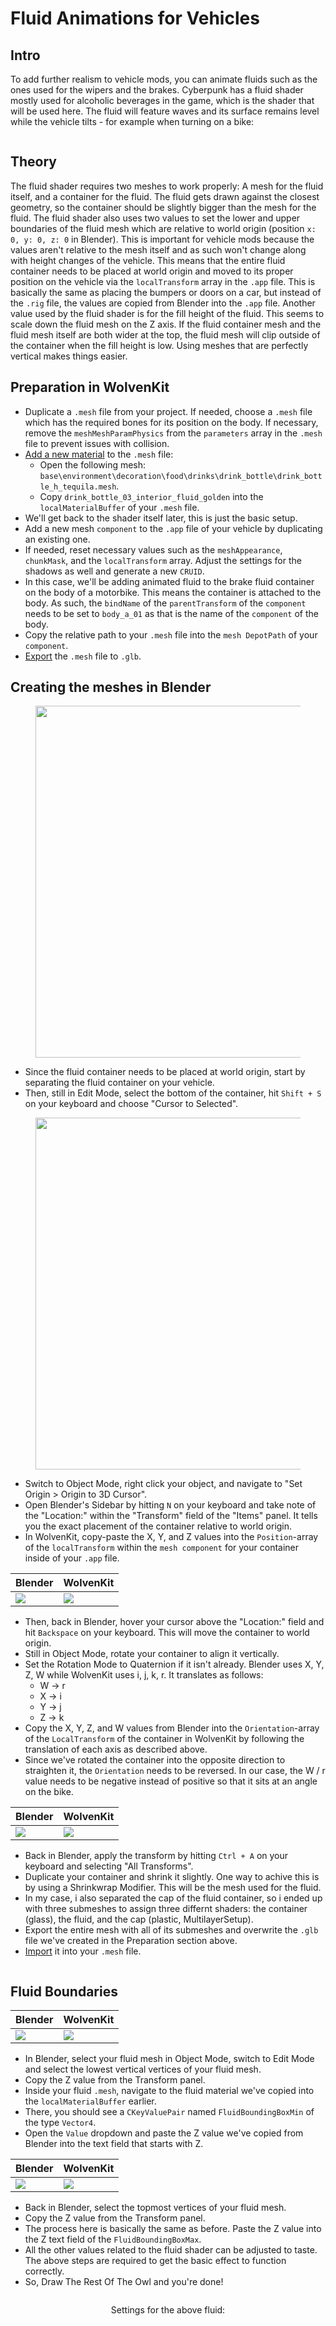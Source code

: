 # Fluid Animations for Vehicles

## Intro

To add further realism to vehicle mods, you can animate fluids such as the ones used for the wipers and the brakes. Cyberpunk has a fluid shader mostly used for alcoholic beverages in the game, which is the shader that will be used here. The fluid will feature waves and its surface remains level while the vehicle tilts - for example when turning on a bike:

<figure><img src="../../.gitbook/assets/fluid_handlebar.gif" alt=""><figcaption></figcaption></figure>

## Theory

The fluid shader requires two meshes to work properly: A mesh for the fluid itself, and a container for the fluid. The fluid gets drawn against the closest geometry, so the container should be slightly bigger than the mesh for the fluid. The fluid shader also uses two values to set the lower and upper boundaries of the fluid mesh which are relative to world origin (position `x: 0, y: 0, z: 0` in Blender). This is important for vehicle mods because the values aren't relative to the mesh itself and as such won't change along with height changes of the vehicle. This means that the entire fluid container needs to be placed at world origin and moved to its proper position on the vehicle via the `localTransform` array in the `.app` file. This is basically the same as placing the bumpers or doors on a car, but instead of the `.rig` file, the values are copied from Blender into the `.app` file. Another value used by the fluid shader is for the fill height of the fluid. This seems to scale down the fluid mesh on the Z axis. If the fluid container mesh and the fluid mesh itself are both wider at the top, the fluid mesh will clip outside of the container when the fill height is low. Using meshes that are perfectly vertical makes things easier.

## Preparation in WolvenKit

* Duplicate a `.mesh` file from your project. If needed, choose a `.mesh` file which has the required bones for its position on the body. If necessary, remove the `meshMeshParamPhysics` from the `parameters` array in the `.mesh` file to prevent issues with collision.
* [Add a new material](https://wiki.redmodding.org/cyberpunk-2077-modding/modding-guides/items-equipment/adding-new-items/archive-xl-item-structure-explained#mesh-making-changes) to the `.mesh` file:
  * Open the following mesh: `base\environment\decoration\food\drinks\drink_bottle\drink_bottle_h_tequila.mesh`.
  * Copy `drink_bottle_03_interior_fluid_golden` into the `localMaterialBuffer` of your `.mesh` file.
* We'll get back to the shader itself later, this is just the basic setup.
* Add a new mesh `component` to the `.app` file of your vehicle by duplicating an existing one.
* If needed, reset necessary values such as the `meshAppearance`, `chunkMask`, and the `localTransform` array. Adjust the settings for the shadows as well and generate a new `CRUID`.
* In this case, we'll be adding animated fluid to the brake fluid container on the body of a motorbike. This means the container is attached to the body. As such, the `bindName` of the `parentTransform` of the `component` needs to be set to `body_a_01` as that is the name of the `component` of the body.
* Copy the relative path to your `.mesh` file into the `mesh DepotPath` of your `component`.
* [Export](https://wiki.redmodding.org/wolvenkit/wolvenkit-app/tools/tools-import-export) the `.mesh` file to `.glb`.

## Creating the meshes in Blender

<figure><img src="../../.gitbook/assets/Screenshot 2025-07-09 132013.png" alt="" width="563"><figcaption></figcaption></figure>

* Since the fluid container needs to be placed at world origin, start by separating the fluid container on your vehicle.
* Then, still in Edit Mode, select the bottom of the container, hit `Shift + S` on your keyboard and choose "Cursor to Selected".

<figure><img src="../../.gitbook/assets/Screenshot 2025-07-09 132032.png" alt="" width="563"><figcaption></figcaption></figure>

* Switch to Object Mode, right click your object, and navigate to "Set Origin > Origin to 3D Cursor".
* Open Blender's Sidebar by hitting `N` on your keyboard and take note of the "Location:" within the "Transform" field of the "Items" panel. It tells you the exact placement of the container relative to world origin.
* In WolvenKit, copy-paste the X, Y, and Z values into the `Position`-array of the `localTransform` within the `mesh component` for your container inside of your `.app` file.

| Blender                                                       | WolvenKit                                                     |
| ------------------------------------------------------------- | ------------------------------------------------------------- |
| ![](<../../.gitbook/assets/Screenshot 2025-07-09 140405.png>) | ![](<../../.gitbook/assets/Screenshot 2025-07-09 140609.png>) |

* Then, back in Blender, hover your cursor above the "Location:" field and hit `Backspace` on your keyboard. This will move the container to world origin.
* Still in Object Mode, rotate your container to align it vertically.
* Set the Rotation Mode to Quaternion if it isn't already. Blender uses X, Y, Z, W while WolvenKit uses i, j, k, r. It translates as follows:
  * W → r
  * X → i
  * Y → j
  * Z → k
* Copy the X, Y, Z, and W values from Blender into the `Orientation`-array of the `LocalTransform` of the container in WolvenKit by following the translation of each axis as described above.
* Since we've rotated the container into the opposite direction to straighten it, the `Orientation` needs to be reversed. In our case, the W / r value needs to be negative instead of positive so that it sits at an angle on the bike.

| Blender                                                       | WolvenKit                                                     |
| ------------------------------------------------------------- | ------------------------------------------------------------- |
| ![](<../../.gitbook/assets/Screenshot 2025-07-09 141411.png>) | ![](<../../.gitbook/assets/Screenshot 2025-07-09 141449.png>) |

* Back in Blender, apply the transform by hitting `Ctrl + A` on your keyboard and selecting "All Transforms".
* Duplicate your container and shrink it slightly. One way to achive this is by using a Shrinkwrap Modifier. This will be the mesh used for the fluid.
* In my case, i also separated the cap of the fluid container, so i ended up with three submeshes to assign three differnt shaders: the container (glass), the fluid, and the cap (plastic, MultilayerSetup).
* Export the entire mesh with all of its submeshes and overwrite the `.glb` file we've created in the Preparation section above.
* [Import](https://wiki.redmodding.org/wolvenkit/wolvenkit-app/tools/tools-import-export#import-tool) it into your `.mesh` file.

<figure><img src="../../.gitbook/assets/Screenshot 2025-07-09 143118.png" alt=""><figcaption></figcaption></figure>

## Fluid Boundaries

| Blender                                                       | WolvenKit                                                     |
| ------------------------------------------------------------- | ------------------------------------------------------------- |
| ![](<../../.gitbook/assets/Screenshot 2025-07-09 144055.png>) | ![](<../../.gitbook/assets/Screenshot 2025-07-09 145032.png>) |

* In Blender, select your fluid mesh in Object Mode, switch to Edit Mode and select the lowest vertical vertices of your fluid mesh.
* Copy the Z value from the Transform panel.
* Inside your fluid `.mesh`, navigate to the fluid material we've copied into the `localMaterialBuffer` earlier.
* There, you should see a `CKeyValuePair` named `FluidBoundingBoxMin` of the type `Vector4`.
* Open the `Value` dropdown and paste the Z value we've copied from Blender into the text field that starts with Z.

| Blender                                                       | WolvenKit                                                     |
| ------------------------------------------------------------- | ------------------------------------------------------------- |
| ![](<../../.gitbook/assets/Screenshot 2025-07-09 145142.png>) | ![](<../../.gitbook/assets/Screenshot 2025-07-09 145340.png>) |

* Back in Blender, select the topmost vertices of your fluid mesh.
* Copy the Z value from the Transform panel.
* The process here is basically the same as before. Paste the Z value into the Z text field of the `FluidBoundingBoxMax`.
* All the other values related to the fluid shader can be adjusted to taste. The above steps are required to get the basic effect to function correctly.
* So, Draw The Rest Of The Owl and you're done!



<figure><img src="../../.gitbook/assets/fluid_body.gif" alt=""><figcaption></figcaption></figure>

<p align="center">Settings for the above fluid:</p>

<figure><img src="../../.gitbook/assets/Screenshot 2025-07-09 145711.png" alt=""><figcaption></figcaption></figure>

